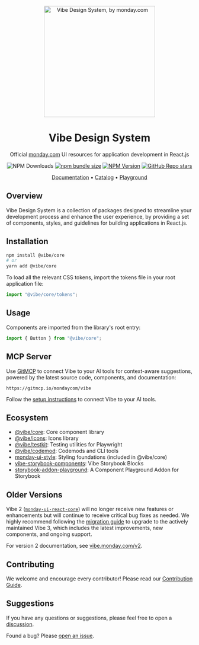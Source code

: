 <p align="center">
  <img src="https://user-images.githubusercontent.com/60314759/147566893-63c5209a-8b83-4f32-af61-8b4c350ec770.png" width="300px" alt="Vibe Design System, by monday.com">
  <h1 align="center">Vibe Design System</h1>
</p>

<p align="center">
Official <a href="https://monday.com">monday.com</a> UI resources for application development in React.js
</p>

<p align="center">
  <img alt="NPM Downloads" src="https://img.shields.io/npm/dm/@vibe/core">
  <a href="https://bundlephobia.com/package/@vibe/core"><img alt="npm bundle size" src="https://img.shields.io/bundlephobia/minzip/@vibe/core"></a>
  <a href="https://www.npmjs.com/package/@vibe/core"><img alt="NPM Version" src="https://img.shields.io/npm/v/@vibe/core?label=@vibe/core"></a>
  <a href="https://github.com/mondaycom/vibe/stargazers"><img alt="GitHub Repo stars" src="https://img.shields.io/github/stars/mondaycom/vibe"></a>
</p>

<p align="center">
  <a href="https://vibe.monday.com">Documentation</a> •
  <a href="https://vibe.monday.com/?path=/docs/catalog--docs">Catalog</a> •
  <a href="https://vibe.monday.com/?path=/story/playground--playground">Playground</a>
</p>

## Overview

Vibe Design System is a collection of packages designed to streamline your development process and enhance the user experience, by providing a set of components, styles, and guidelines for building applications in React.js.

## Installation

```bash
npm install @vibe/core
# or
yarn add @vibe/core
```

To load all the relevant CSS tokens, import the tokens file in your root application file:

```javascript
import "@vibe/core/tokens";
```

## Usage

Components are imported from the library's root entry:

```javascript
import { Button } from "@vibe/core";
```

## MCP Server

Use [GitMCP](https://gitmcp.io/) to connect Vibe to your AI tools for context-aware suggestions, powered by the latest source code, components, and documentation:

```
https://gitmcp.io/mondaycom/vibe
```

Follow the [setup instructions](https://gitmcp.io/mondaycom/vibe) to connect Vibe to your AI tools.

## Ecosystem

- [@vibe/core](https://github.com/mondaycom/vibe/blob/master/packages/core/README.md): Core component library
- [@vibe/icons](https://github.com/mondaycom/vibe/blob/master/packages/icons/README.md): Icons library
- [@vibe/testkit](https://github.com/mondaycom/vibe/blob/master/packages/testkit/README.md): Testing utilities for Playwright
- [@vibe/codemod](https://github.com/mondaycom/vibe/blob/master/packages/codemod/README.md): Codemods and CLI tools
- [monday-ui-style](https://github.com/mondaycom/vibe/blob/master/packages/style/README.md): Styling foundations (included in @vibe/core)
- [vibe-storybook-components](https://github.com/mondaycom/vibe/blob/master/packages/storybook-blocks/README.md): Vibe Storybook Blocks
- [storybook-addon-playground](https://github.com/mondaycom/storybook-addon-playground/): A Component Playground Addon for Storybook

## Older Versions

Vibe 2 ([`monday-ui-react-core`](https://www.npmjs.com/package/monday-ui-react-core)) will no longer receive new features or enhancements but will continue to receive critical bug fixes as needed. We highly recommend following the [migration guide](http://vibe.monday.com/?path=/docs/migration-guide--docs) to upgrade to the actively maintained Vibe 3, which includes the latest improvements, new components, and ongoing support.

For version 2 documentation, see [vibe.monday.com/v2](https://vibe.monday.com/v2).

## Contributing

We welcome and encourage every contributor! Please read our [Contribution Guide](http://vibe.monday.com/?path=/docs/contributing--docs).

## Suggestions

If you have any questions or suggestions, please feel free to open a [discussion](https://github.com/mondaycom/vibe/discussions).

Found a bug? Please [open an issue](https://github.com/mondaycom/vibe/issues/new/choose).
